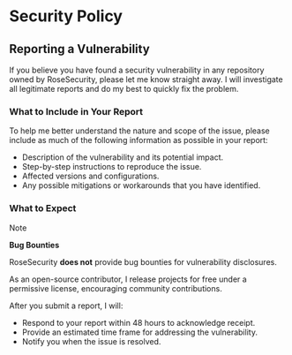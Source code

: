 # Security Policy

## Reporting a Vulnerability

If you believe you have found a security vulnerability in any repository owned by RoseSecurity, please let me know straight away. I will investigate all legitimate reports and do my best to quickly fix the problem.

### What to Include in Your Report

To help me better understand the nature and scope of the issue, please include as much of the following information as possible in your report:

  - Description of the vulnerability and its potential impact.
  - Step-by-step instructions to reproduce the issue.
  - Affected versions and configurations.
  - Any possible mitigations or workarounds that you have identified.

### What to Expect

> [!NOTE]
> **Bug Bounties**
>
> RoseSecurity **does not** provide bug bounties for vulnerability disclosures.
>
> As an open-source contributor, I release projects for free under a permissive license, encouraging community contributions.
>

After you submit a report, I will:
- Respond to your report within 48 hours to acknowledge receipt.
- Provide an estimated time frame for addressing the vulnerability.
- Notify you when the issue is resolved.
